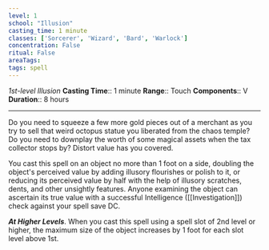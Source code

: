 ```yaml
---
level: 1
school: "Illusion"
casting_time: 1 minute
classes: ['Sorcerer', 'Wizard', 'Bard', 'Warlock']
concentration: False
ritual: False
areaTags: 
tags: spell
---
```


_1st-level Illusion_
**Casting Time**:: 1 minute
**Range**:: Touch
**Components**:: V
**Duration**:: 8 hours

---

Do you need to squeeze a few more gold pieces out of a merchant as you try to sell that weird octopus statue you liberated from the chaos temple? Do you need to downplay the worth of some magical assets when the tax collector stops by? Distort value has you covered.

You cast this spell on an object no more than 1 foot on a side, doubling the object's perceived value by adding illusory flourishes or polish to it, or reducing its perceived value by half with the help of illusory scratches, dents, and other unsightly features. Anyone examining the object can ascertain its true value with a successful Intelligence ([[Investigation]]) check against your spell save DC.


**_At Higher Levels_**. When you cast this spell using a spell slot of 2nd level or higher, the maximum size of the object increases by 1 foot for each slot level above 1st.


